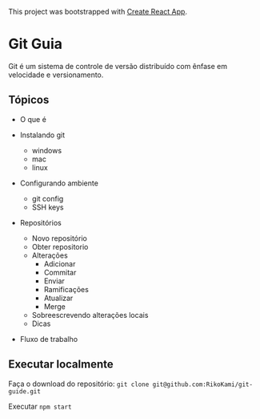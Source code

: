This project was bootstrapped with [Create React App](https://github.com/facebook/create-react-app).

# Git Guia

Git é um sistema de controle de versão distribuído com ênfase em velocidade e versionamento.

## Tópicos

- O que é

- Instalando git

  - windows
  - mac
  - linux

- Configurando ambiente

  - git config
  - SSH keys

- Repositórios

  - Novo repositório
  - Obter repositorio
  - Alterações
    - Adicionar
    - Commitar
    - Enviar
    - Ramificações
    - Atualizar
    - Merge
  - Sobreescrevendo alterações locais
  - Dicas

- Fluxo de trabalho

## Executar localmente

Faça o download do repositório: `git clone git@github.com:RikoKami/git-guide.git`

Executar `npm start`
